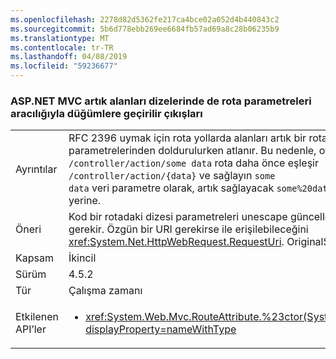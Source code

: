 ```yaml
---
ms.openlocfilehash: 2278d82d5362fe217ca4bce02a052d4b440843c2
ms.sourcegitcommit: 5b6d778ebb269ee6684fb57ad69a8c28b06235b9
ms.translationtype: MT
ms.contentlocale: tr-TR
ms.lasthandoff: 04/08/2019
ms.locfileid: "59236677"
---
```

### <a name="aspnet-mvc-now-escapes-spaces-in-strings-passed-in-via-route-parameters"></a>ASP.NET MVC artık alanları dizelerinde de rota parametreleri aracılığıyla düğümlere geçirilir çıkışları

|   |   |
|---|---|
|Ayrıntılar|RFC 2396 uymak için rota yollarda alanları artık bir rota eylemi parametrelerinden doldurulurken atlanır. Bu nedenle, oysa <code>/controller/action/some data</code> rota daha önce eşleşir <code>/controller/action/{data}</code> ve sağlayın <code>some data</code> veri parametre olarak, artık sağlayacak <code>some%20data</code> bunun yerine.|
|Öneri|Kod bir rotadaki dizesi parametreleri unescape güncelleştirilmesi gerekir. Özgün bir URI gerekirse ile erişilebileceğini <xref:System.Net.HttpWebRequest.RequestUri>. OriginalString API.|
|Kapsam|İkincil|
|Sürüm|4.5.2|
|Tür|Çalışma zamanı|
|Etkilenen API’ler|<ul><li><xref:System.Web.Mvc.RouteAttribute.%23ctor(System.String)?displayProperty=nameWithType></li></ul>|
